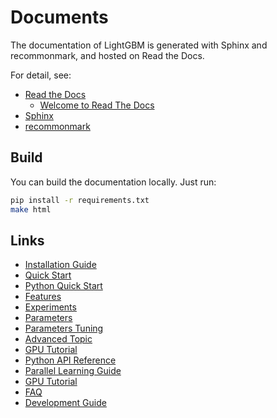 # Documents

The documentation of LightGBM is generated with Sphinx and recommonmark, and hosted on Read the Docs.

For detail, see:

* [Read the Docs](https://readthedocs.org/)
  * [Welcome to Read The Docs](http://docs.readthedocs.io/)
* [Sphinx](http://www.sphinx-doc.org/)
* [recommonmark](https://recommonmark.readthedocs.io/)

## Build

You can build the documentation locally. Just run:

```sh
pip install -r requirements.txt
make html
```

## Links

* [Installation Guide](https://github.com/Microsoft/LightGBM/wiki/Installation-Guide)
* [Quick Start](./Quick-Start.md)
* [Python Quick Start](./Python-intro.md)
* [Features](https://github.com/Microsoft/LightGBM/wiki/Features)
* [Experiments](https://github.com/Microsoft/LightGBM/wiki/Experiments)
* [Parameters](./Parameters.md)
* [Parameters Tuning](./Parameters-tuning.md)
* [Advanced Topic](./Advanced-Topic.md)
* [GPU Tutorial](./GPU-Tutorial.md)
* [Python API Reference](./Python-API.md)
* [Parallel Learning Guide](https://github.com/Microsoft/LightGBM/wiki/Parallel-Learning-Guide)
* [GPU Tutorial](./GPU-Tutorial.md)
* [FAQ](./FAQ.md)
* [Development Guide](./development.rst)
